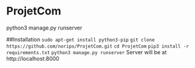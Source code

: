 # ProjetCom
python3 manage.py runserver

##Installation
`sudo apt-get install python3-pip`
`git clone https://github.com/norips/ProjetCom.git`
`cd ProjetCom`
`pip3 install -r requirements.txt`
`python3 manage.py runserver`
Server will be at http://localhost:8000
